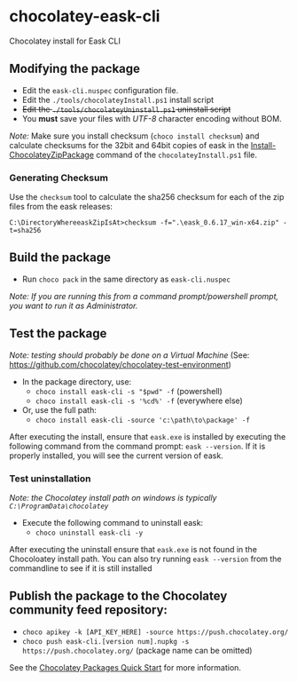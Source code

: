 ﻿# chocolatey-eask-cli

Chocolatey install for Eask CLI

## Modifying the package

- Edit the `eask-cli.nuspec` configuration file.
- Edit the `./tools/chocolateyInstall.ps1` install script
- ~~Edit the `./tools/chocolateyUninstall.ps1` uninstall script~~
- You **must** save your files with *UTF-8* character encoding without BOM.

_Note:_ Make sure you install checksum (`choco install checksum`) and calculate checksums for the 32bit and 64bit copies of eask in the [Install-ChocolateyZipPackage](https://chocolatey.org/docs/helpers-install-chocolatey-zip-package) command of the `chocolateyInstall.ps1` file.

### Generating Checksum

Use the `checksum` tool to calculate the sha256 checksum for each of the zip files from the eask releases:

`C:\DirectoryWhereeaskZipIsAt>checksum -f=".\eask_0.6.17_win-x64.zip" -t=sha256`

## Build the package

- Run `choco pack` in the same directory as `eask-cli.nuspec`

_Note: If you are running this from a command prompt/powershell prompt, you want to run it as Administrator._

## Test the package

_Note: testing should probably be done on a Virtual Machine_
(See: https://github.com/chocolatey/chocolatey-test-environment)

- In the package directory, use:
  - `choco install eask-cli -s "$pwd" -f` (powershell)
  - `choco install eask-cli -s '%cd%' -f` (everywhere else)
- Or, use the full path:
  - `choco install eask-cli -source 'c:\path\to\package' -f`

After executing the install, ensure that `eask.exe` is installed by executing the following command from the command prompt: `eask --version`. If it is properly installed, you will see the current version of eask.

### Test uninstallation

_Note: the Chocolatey install path on windows is typically `C:\ProgramData\chocolatey`_

- Execute the following command to uninstall eask:
    + `choco uninstall eask-cli -y`

After executing the uninstall ensure that `eask.exe` is not found in the Chocoloatey install path. You can also try running `eask --version` from the commandline to see if it is still installed


## Publish the package to the Chocolatey community feed repository:

- `choco apikey -k [API_KEY_HERE] -source https://push.chocolatey.org/`
- `choco push eask-cli.[version num].nupkg -s https://push.chocolatey.org/` (package name can be omitted)

See the [Chocolatey Packages Quick Start][quickstart] for more information.


[quickstart]: https://github.com/chocolatey/choco/wiki/CreatePackagesQuickStart
